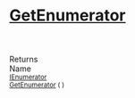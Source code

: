 # [GetEnumerator](./ParallelTransformPipeline-100663503.md)


<br><br>
Returns<img width=542/>Name
<br>
<sub>[IEnumerator](https://docs.microsoft.com/en-us/dotnet/api/System.Collections.IEnumerator)</sub><img width=500/><sub>[GetEnumerator](./ParallelTransformPipeline-100663503.md) (  )</sub><br>


